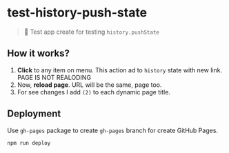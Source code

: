 # test-history-push-state

> :ledger: Test app create for testing `history.pushState`

## How it works?

1. **Click** to any item on menu. This action ad to `history` state with new link. PAGE IS NOT REALODING
2. Now, **reload page**. URL will be the same, page too. 
3. For see changes I add `(2)` to each dynamic page title.

## Deployment

Use `gh-pages` package to create `gh-pages` branch for create GitHub Pages.

```
npm run deploy
```
